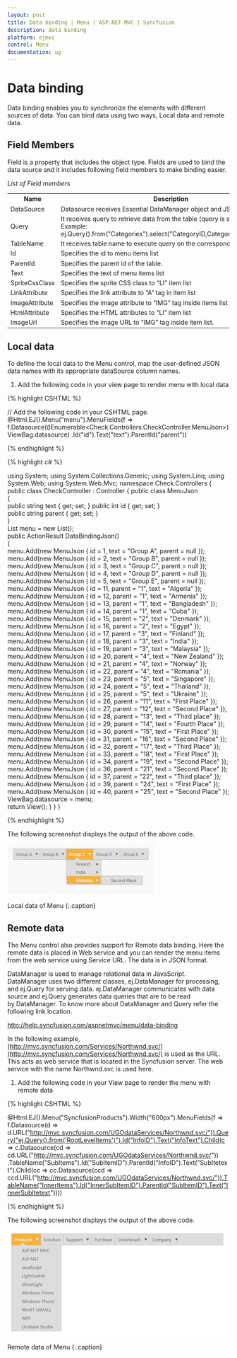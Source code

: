```yaml
---
layout: post
title: Data binding | Menu | ASP.NET MVC | Syncfusion
description: data binding
platform: ejmvc
control: Menu
documentation: ug
---
```


# Data binding

Data binding enables you to synchronize the elements with different sources of data. You can bind data using two ways, Local data and remote data. 

## Field Members

Field is a property that includes the object type. Fields are used to bind the data source and it includes following field members to make binding easier.

_List of Field members_

<table>
<tr>
<th>
Name</th><th>
Description</th></tr>
<tr>
<td>
DataSource</td><td>
Datasource receives Essential DataManager object and JSON object. </td></tr>
<tr>
<td>
Query</td><td>
It receives query to retrieve data from the table (query is same as SQL). Example:  ej.Query().from("Categories").select("CategoryID,CategoryName").take(3);</td></tr>
<tr>
<td>
TableName</td><td>
It receives table name to execute query on the corresponding table</td></tr>
<tr>
<td>
Id</td><td>
Specifies the id to menu items list</td></tr>
<tr>
<td>
ParentId</td><td>
Specifies the parent id of the table.</td></tr>
<tr>
<td>
Text</td><td>
Specifies the text of menu items list</td></tr>
<tr>
<td>
SpriteCssClass</td><td>
Specifies the sprite CSS class to “LI” item list</td></tr>
<tr>
<td>
LinkAttribute</td><td>
Specifies the link attribute to “A” tag in item list</td></tr>
<tr>
<td>
ImageAttribute</td><td>
Specifies the image attribute to “IMG” tag inside items list </td></tr>
<tr>
<td>
HtmlAttribute</td><td>
Specifies the HTML attributes to “LI” item list</td></tr>
<tr>
<td>
ImageUrl</td><td>
Specifies the image URL to “IMG” tag inside item list. </td></tr>
</table>

## Local data

To define the local data to the Menu control, map the user-defined JSON data names with its appropriate dataSource column names.

1. Add the following code in your view page to render menu with local data


{% highlight CSHTML %}

// Add the following code in your CSHTML page.
@Html.EJ().Menu("menu").MenuFields(f => 
f.Datasource((IEnumerable<Check.Controllers.CheckController.MenuJson>)ViewBag.datasource)
.Id("id").Text("text").ParentId("parent"))
	   
{% endhighlight %}

{% highlight c# %}

using System;
using System.Collections.Generic;
using System.Linq;
using System.Web;
using System.Web.Mvc;
namespace Check.Controllers
{
    public class CheckController : Controller 
	{
		public class MenuJson    
		{   
			public string text { get; set; } 
			public int id { get; set; }  
			public string parent { get; set; }  
		}   
		List<MenuJson> menu = new List<MenuJson>();  
		public ActionResult DataBindingJson()    
		{          
			menu.Add(new MenuJson { id = 1, text = "Group A", parent = null }); 
			menu.Add(new MenuJson { id = 2, text = "Group B", parent = null });
            menu.Add(new MenuJson { id = 3, text = "Group C", parent = null });  
			menu.Add(new MenuJson { id = 4, text = "Group D", parent = null });  
			menu.Add(new MenuJson { id = 5, text = "Group E", parent = null });  
			menu.Add(new MenuJson { id = 11, parent = "1", text = "Algeria" });  
			menu.Add(new MenuJson { id = 12, parent = "1", text = "Armenia" });   
			menu.Add(new MenuJson { id = 13, parent = "1", text = "Bangladesh" }); 
			menu.Add(new MenuJson { id = 14, parent = "1", text = "Cuba" });      
			menu.Add(new MenuJson { id = 15, parent = "2", text = "Denmark" });   
			menu.Add(new MenuJson { id = 16, parent = "2", text = "Egypt" });     
			menu.Add(new MenuJson { id = 17, parent = "3", text = "Finland" });   
			menu.Add(new MenuJson { id = 18, parent = "3", text = "India" });     
			menu.Add(new MenuJson { id = 19, parent = "3", text = "Malaysia" });   
			menu.Add(new MenuJson { id = 20, parent = "4", text = "New Zealand" });
            menu.Add(new MenuJson { id = 21, parent = "4", text = "Norway" });      
			menu.Add(new MenuJson { id = 22, parent = "4", text = "Romania" });     
			menu.Add(new MenuJson { id = 23, parent = "5", text = "Singapore" });   
			menu.Add(new MenuJson { id = 24, parent = "5", text = "Thailand" });      
			menu.Add(new MenuJson { id = 25, parent = "5", text = "Ukraine" });     
			menu.Add(new MenuJson { id = 26, parent = "11", text = "First Place" }); 
			menu.Add(new MenuJson { id = 27, parent = "12", text = "Second Place" }); 
			menu.Add(new MenuJson { id = 28, parent = "13", text = "Third place" });     
			menu.Add(new MenuJson { id = 29, parent = "14", text = "Fourth Place" });  
			menu.Add(new MenuJson { id = 30, parent = "15", text = "First Place" });    
			menu.Add(new MenuJson { id = 31, parent = "16", text = "Second Place" }); 
			menu.Add(new MenuJson { id = 32, parent = "17", text = "Third Place" });     
			menu.Add(new MenuJson { id = 33, parent = "18", text = "First Place" });    
			menu.Add(new MenuJson { id = 34, parent = "19", text = "Second Place" });
			menu.Add(new MenuJson { id = 36, parent = "21", text = "Second Place" });   
			menu.Add(new MenuJson { id = 37, parent = "22", text = "Third place" });
			menu.Add(new MenuJson { id = 39, parent = "24", text = "First Place" });    
			menu.Add(new MenuJson { id = 40, parent = "25", text = "Second Place" });   
			ViewBag.datasource = menu;  
			return View();
		} 
	}
}

{% endhighlight %}

The following screenshot displays the output of the above code.

![](Data-binding_images/Data-binding_img1.png)

Local data of Menu
{:.caption}

## Remote data

The Menu control also provides support for Remote data binding. Here the remote data is placed in Web service and you can render the menu items from the web service using Service URL. The data is in JSON format. 

DataManager is used to manage relational data in JavaScript. DataManager uses two different classes, ej.DataManager for processing, and ej.Query for serving data. ej.DataManager communicates with data source and ej.Query generates data queries that are to be read by DataManager. To know more about DataManager and Query refer the following link location.

<http://help.syncfusion.com/aspnetmvc/menu/data-binding>

In the following example, [http://mvc.syncfusion.com/Services/Northwnd.svc/](http://mvc.syncfusion.com/Services/Northwnd.svc/) is used as the URL. This acts as web service that is located in the Syncfusion server. The web service with the name Northwnd.svc is used here.

1. Add the following code in your View page to render the menu with remote data


{% highlight CSHTML %}

@Html.EJ().Menu("SyncfusionProducts").Width("600px").MenuFields(f => f.Datasource(d =>
d.URL("http://mvc.syncfusion.com/UGOdataServices/Northwnd.svc/")).Query("ej.Query().from('RootLevelItems')").Id("InfoID").Text("InfoText").Child(c => 
c.Datasource(cd => 
cd.URL("http://mvc.syncfusion.com/UGOdataServices/Northwnd.svc/"))  .TableName("SubItems").Id("SubItemID").ParentId("InfoID").Text("SubItetext").Child(cc => 
cc.Datasource(ccd => 
ccd.URL("http://mvc.syncfusion.com/UGOdataServices/Northwnd.svc/")).TableName("InnerItems").Id("InnerSubItemID").ParentId("SubItemID").Text("InnerSubItetext"))))

{% endhighlight %}



The following screenshot displays the output of the above code. 

![](Data-binding_images/Data-binding_img2.png)

Remote data of Menu
{:.caption}

